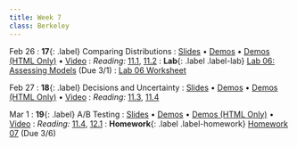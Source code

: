 ```yaml
---
title: Week 7
class: Berkeley
---
```


Feb 26
: **17**{: .label} Comparing Distributions
  : [Slides](https://docs.google.com/presentation/d/1fkkRoXyOPDbCqw9d7GwFd4o7-djQ1i4ZafTfKi_-5c0/edit?usp=sharing) &#8226; [Demos](https://data8.datahub.berkeley.edu/hub/user-redirect/git-pull?repo=https%3A%2F%2Fgithub.com%2Fdata-8%2Fmaterials-sp23&urlpath=retro%2Ftree%2Fmaterials-sp23%2Flec%2Flec17.ipynb&branch=main) &#8226; [Demos (HTML Only)](assets/demo_html/lec17.html)  &#8226; [Video](https://youtu.be/L1wTDK6oc4M)
: *Reading:* [11.1](https://inferentialthinking.com/chapters/11/1/Assessing_a_Model.html), [11.2](https://inferentialthinking.com/chapters/11/2/Multiple_Categories.html)
: **Lab**{: .label .label-lab} [Lab 06: Assessing Models](https://data8.datahub.berkeley.edu/hub/user-redirect/git-pull?repo=https%3A%2F%2Fgithub.com%2Fdata-8%2Fmaterials-sp23&urlpath=retro%2Ftree%2Fmaterials-sp23%2Fmaterials%2Fsp23%2Flab%2Flab06%2Flab06.ipynb&branch=main) (Due 3/1)
  : [Lab 06 Worksheet](https://drive.google.com/file/d/16ZCZGJt621oyDEDQmVTDMaRTPhxAifwy/view?usp=sharing)

Feb 27
: **18**{: .label} Decisions and Uncertainty
  : [Slides](https://docs.google.com/presentation/d/1k1Qc2_sPXeweSOsC7C5OSTXGKHeVHCYjyVdUzxb8l80/edit?usp=sharing) &#8226; [Demos](https://data8.datahub.berkeley.edu/hub/user-redirect/git-pull?repo=https%3A%2F%2Fgithub.com%2Fdata-8%2Fmaterials-sp23&urlpath=retro%2Ftree%2Fmaterials-sp23%2Flec%2Flec18.ipynb&branch=main) &#8226; [Demos (HTML Only)](assets/demo_html/lec18.html)  &#8226; [Video](https://youtu.be/nwAz5hVhn3g)
: *Reading:* [11.3](https://inferentialthinking.com/chapters/11/3/Decisions_and_Uncertainty.html), [11.4](https://inferentialthinking.com/chapters/11/4/Error_Probabilities.html)

Mar 1
: **19**{: .label} A/B Testing
  : [Slides](https://docs.google.com/presentation/d/12AOQ6u5OVijg_9VGOfyPEhkJTqjKuZDbPMfu-q-P7L0/edit?usp=sharing) &#8226; [Demos](https://data8.datahub.berkeley.edu/hub/user-redirect/git-pull?repo=https%3A%2F%2Fgithub.com%2Fdata-8%2Fmaterials-sp23&urlpath=retro%2Ftree%2Fmaterials-sp23%2Flec%2Flec19.ipynb&branch=main) 
  &#8226; [Demos (HTML Only)](assets/demo_html/lec19.html)  &#8226; [Video](https://youtu.be/qDcMWGABSsU)
: *Reading:* [11.4](https://inferentialthinking.com/chapters/11/4/Error_Probabilities.html), [12.1](https://inferentialthinking.com/chapters/12/1/AB_Testing.html)
: **Homework**{: .label .label-homework} [Homework 07](https://data8.datahub.berkeley.edu/hub/user-redirect/git-pull?repo=https%3A%2F%2Fgithub.com%2Fdata-8%2Fmaterials-sp23&urlpath=retro%2Ftree%2Fmaterials-sp23%2F%2Fmaterials%2Fsp23%2Fhw%2Fhw07%2Fhw07.ipynb&branch=main) (Due 3/6)